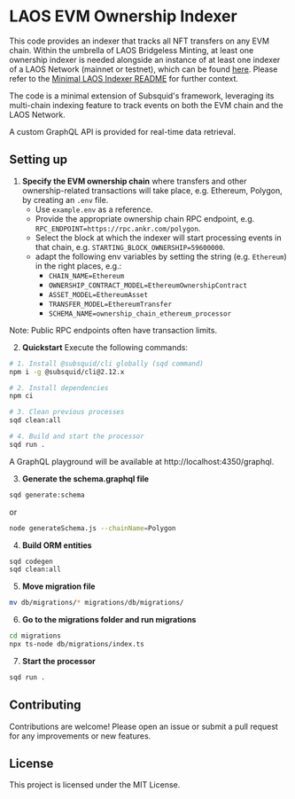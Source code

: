 # LAOS EVM Ownership Indexer

This code provides an indexer that tracks all NFT transfers on any EVM chain. 
Within the umbrella of LAOS Bridgeless Minting, at least one ownership indexer is needed alongside an instance of at least one indexer of a LAOS Network (mainnet or testnet), which can be found [here](../laos-indexer/). Please refer to the [Minimal LAOS Indexer README](../minimal-indexer.md) for further context.

The code is a minimal extension of Subsquid's framework, leveraging its multi-chain indexing feature to track events on both the EVM chain and the LAOS Network.

A custom GraphQL API is provided for real-time data retrieval.

## Setting up

1. **Specify the EVM ownership chain** where transfers and other ownership-related transactions will take place, e.g. Ethereum, Polygon, by creating an `.env` file.
   - Use `example.env` as a reference.
   - Provide the appropriate ownership chain RPC endpoint, e.g. `RPC_ENDPOINT=https://rpc.ankr.com/polygon`.
   - Select the block at which the indexer will start processing events in that chain, e.g. `STARTING_BLOCK_OWNERSHIP=59600000`.
   - adapt the following env variables by setting the string (e.g. `Ethereum`) in the right places, e.g.:
     - `CHAIN_NAME=Ethereum`
     - `OWNERSHIP_CONTRACT_MODEL=EthereumOwnershipContract`
     - `ASSET_MODEL=EthereumAsset`
     - `TRANSFER_MODEL=EthereumTransfer`
     - `SCHEMA_NAME=ownership_chain_ethereum_processor`

Note: Public RPC endpoints often have transaction limits.

2. **Quickstart** Execute the following commands:

```bash
# 1. Install @subsquid/cli globally (sqd command)
npm i -g @subsquid/cli@2.12.x

# 2. Install dependencies
npm ci

# 3. Clean previous processes
sqd clean:all

# 4. Build and start the processor
sqd run .
```

A GraphQL playground will be available at http://localhost:4350/graphql.


3. **Generate the schema.graphql file**

```bash
sqd generate:schema
```
or
```bash
node generateSchema.js --chainName=Polygon
```

4. **Build ORM entities**

```bash
sqd codegen
sqd clean:all
```


5. **Move migration file**

```bash
mv db/migrations/* migrations/db/migrations/
```

6. **Go to the migrations folder and run migrations**

```bash
cd migrations
npx ts-node db/migrations/index.ts
```

7. **Start the processor**

```bash
sqd run .
```

## Contributing

Contributions are welcome! Please open an issue or submit a pull request for any improvements or new features.

## License
This project is licensed under the MIT License. 